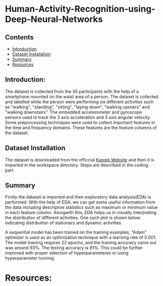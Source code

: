 # Human-Activity-Recognition-using-Deep-Neural-Networks

## Contents
  * [Introduction](#introduction)
  * [Dataset Installation](#dataset)
  * [Summary](#summary)
  * [Resources](#resources)

## Introduction: <a name="introduction"></a>
The dataset is collected from the 30 participants with the help of a smartphone mounted on the waist area of a person. The dataset is collected and labelled while the person were performing six different activities such as "walking", "standing", "sitting", "laying down", "walking upstairs" and "walking downstairs". The embedded accelorometer and gyroscope sensors used to track the 3 axis acceleration and 3 axis angular velocity. Some preprocessing techniques were used to collect important features in the time and frequency domains. These features are the feature columns of the dataset.

## Dataset Installation <a name="dataset"></a>
The dataset is downloaded from the officcial [Kaggle Website](https://www.kaggle.com/uciml/human-activity-recognition-with-smartphones) and then it is imported in the workspace directory. Steps are described in the coding part. 

## Summary <a name="summary"></a>
Firstly the dataset is imported and then exploratory data analysis(EDA) is performed. With the help of EDA, we can get some useful information from the data including descriptive statistics such as maximum or minimum value in each feature column. Alongwith this, EDA helps us in visually interpreting the distribution of different activities. One such plot is shown below indicating distribution of stationary and dynamic activities.

A sequential model has been trained on the training examples, "Adam" optimizer is used as an optimization technique with a learning rate of 0.001. The model training requires 22 epochs, and the training accuracy came out was around 93%. The testing accuracy is 91%. This could be further improved with proper selection of hyperparameteres or using hyperparameter tunning.

# Resources:  <a name="resources"></a>


